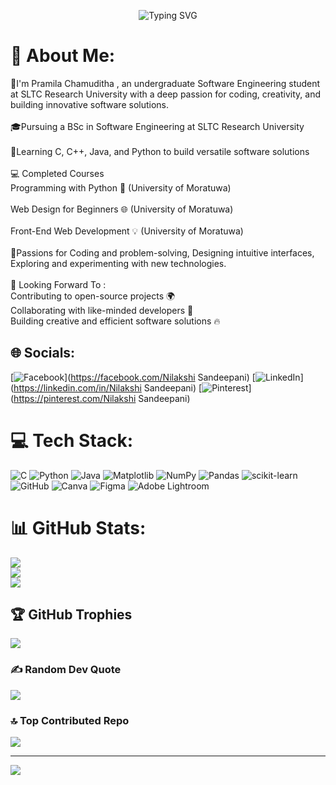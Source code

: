 <p align="center">
  <img src="https://readme-typing-svg.herokuapp.com?font=Fira+Code&size=24&duration=3000&pause=1000&color=FFFFF&center=true&vCenter=true&width=450&lines=Hi%2C+I'm+Pramila+Chamuditha+%E2%9C%A8;" alt="Typing SVG" />
</p>



# 💫 About Me:
👋I'm Pramila Chamuditha , an undergraduate Software Engineering student at SLTC Research University with a deep passion for coding, creativity, and building innovative software solutions.<br><br>🎓Pursuing a BSc in Software Engineering at SLTC Research University <br><br>🔧Learning C, C++, Java, and Python to build versatile software solutions<br><br>💻 Completed Courses<br>Programming with Python 🐍 (University of Moratuwa)<br><br>Web Design for Beginners 🌐 (University of Moratuwa)<br><br>Front-End Web Development 💡 (University of Moratuwa)<br><br>🎨Passions for Coding and problem-solving, Designing intuitive interfaces, Exploring and experimenting with new technologies.<br><br>🌱 Looking Forward To : <br>Contributing to open-source projects 🌍<br>Collaborating with like-minded developers 🤝<br>Building creative and efficient software solutions 🔥


## 🌐 Socials:
[![Facebook](https://img.shields.io/badge/Facebook-%231877F2.svg?logo=Facebook&logoColor=white)](https://facebook.com/Nilakshi Sandeepani) [![LinkedIn](https://img.shields.io/badge/LinkedIn-%230077B5.svg?logo=linkedin&logoColor=white)](https://linkedin.com/in/Nilakshi Sandeepani) [![Pinterest](https://img.shields.io/badge/Pinterest-%23E60023.svg?logo=Pinterest&logoColor=white)](https://pinterest.com/Nilakshi Sandeepani) 

# 💻 Tech Stack:
![C](https://img.shields.io/badge/c-%2300599C.svg?style=for-the-badge&logo=c&logoColor=white) ![Python](https://img.shields.io/badge/python-3670A0?style=for-the-badge&logo=python&logoColor=ffdd54) ![Java](https://img.shields.io/badge/java-%23ED8B00.svg?style=for-the-badge&logo=openjdk&logoColor=white) ![Matplotlib](https://img.shields.io/badge/Matplotlib-%23ffffff.svg?style=for-the-badge&logo=Matplotlib&logoColor=black) ![NumPy](https://img.shields.io/badge/numpy-%23013243.svg?style=for-the-badge&logo=numpy&logoColor=white) ![Pandas](https://img.shields.io/badge/pandas-%23150458.svg?style=for-the-badge&logo=pandas&logoColor=white) ![scikit-learn](https://img.shields.io/badge/scikit--learn-%23F7931E.svg?style=for-the-badge&logo=scikit-learn&logoColor=white) ![GitHub](https://img.shields.io/badge/github-%23121011.svg?style=for-the-badge&logo=github&logoColor=white) ![Canva](https://img.shields.io/badge/Canva-%2300C4CC.svg?style=for-the-badge&logo=Canva&logoColor=white) ![Figma](https://img.shields.io/badge/figma-%23F24E1E.svg?style=for-the-badge&logo=figma&logoColor=white) ![Adobe Lightroom](https://img.shields.io/badge/Adobe%20Lightroom-31A8FF.svg?style=for-the-badge&logo=Adobe%20Lightroom&logoColor=white)
# 📊 GitHub Stats:
![](https://github-readme-stats.vercel.app/api?username=Nilakshi239&theme=dark&hide_border=false&include_all_commits=false&count_private=false)<br/>
![](https://nirzak-streak-stats.vercel.app/?user=Nilakshi239&theme=dark&hide_border=false)<br/>
![](https://github-readme-stats.vercel.app/api/top-langs/?username=Nilakshi239&theme=dark&hide_border=false&include_all_commits=false&count_private=false&layout=compact)

## 🏆 GitHub Trophies
![](https://github-profile-trophy.vercel.app/?username=Nilakshi239&theme=radical&no-frame=true&no-bg=true&margin-w=4)

### ✍️ Random Dev Quote
![](https://quotes-github-readme.vercel.app/api?type=horizontal&theme=radical)

### 🔝 Top Contributed Repo
![](https://github-contributor-stats.vercel.app/api?username=Nilakshi239&limit=5&theme=dark&combine_all_yearly_contributions=true)

---
[![](https://visitcount.itsvg.in/api?id=Nilakshi239&icon=4&color=0)](https://visitcount.itsvg.in)

<!-- Proudly created with GPRM ( https://gprm.itsvg.in ) -->
